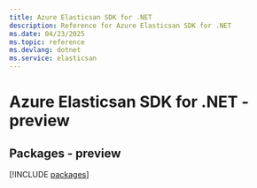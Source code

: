 ```yaml
---
title: Azure Elasticsan SDK for .NET
description: Reference for Azure Elasticsan SDK for .NET
ms.date: 04/23/2025
ms.topic: reference
ms.devlang: dotnet
ms.service: elasticsan
---
```

# Azure Elasticsan SDK for .NET - preview
## Packages - preview
[!INCLUDE [packages](elasticsan-index.md)]